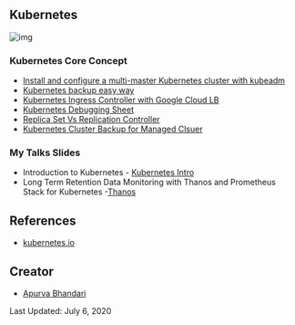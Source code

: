 ## Kubernetes
![img](https://raw.githubusercontent.com/apurvabhandari/kubernetes/master/kubernets-logo.png) <br>

### Kubernetes Core Concept
- [Install and configure a multi-master Kubernetes cluster with kubeadm](./Install-and-configure-a-multi-master-Kubernetes-cluster-with-kubeadm.md)
- [Kubernetes backup easy way](./k8s-Cluster-backup-easy-way.md)
- [Kubernetes Ingress Controller with Google Cloud LB](./Installing-an-Ingress-controller-using-Nginx.md)
- [Kubernetes Debugging Sheet](./k8s-debug-cheatsheet.md)
- [Replica Set Vs Replication Controller](./ReplicaSetVsReplicationController.md)
- [Kubernetes Cluster Backup for Managed Clsuer](./Kubernetes_Cluster_Backup-Managed_Cluster.md)


### My Talks Slides
- Introduction to Kubernetes - [Kubernetes Intro](./slides/K8s_Introduction.pdf)<br>
- Long Term Retention Data Monitoring with Thanos and Prometheus Stack for Kubernetes -[Thanos](./slides/Thanos_Monitoring.pdf)


## References
- [kubernetes.io](https://www.kubernetes.io)<br>

## Creator

- [Apurva Bhandari](https://www.linkedin.com/in/apurvabhandari-linux/)

Last Updated: July 6, 2020
